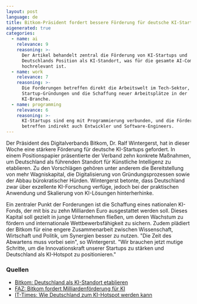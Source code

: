 ```yaml
---
layout: post
language: de
title: Bitkom-Präsident fordert bessere Förderung für deutsche KI-Startups
aigenerated: true
categories:
  - name: ai
    relevance: 9
    reasoning: >-
      Der Artikel behandelt zentral die Förderung von KI-Startups und
      Deutschlands Position als KI-Standort, was für die gesamte AI-Community
      hochrelevant ist.
  - name: work
    relevance: 7
    reasoning: >-
      Die Forderungen betreffen direkt die Arbeitswelt im Tech-Sektor,
      Startup-Gründungen und die Schaffung neuer Arbeitsplätze in der
      KI-Branche.
  - name: programming
    relevance: 6
    reasoning: >-
      KI-Startups sind eng mit Programmierung verbunden, und die Fördermaßnahmen
      betreffen indirekt auch Entwickler und Software-Engineers.
---
```


Der Präsident des Digitalverbands Bitkom, Dr. Ralf Wintergerst, hat in dieser Woche eine stärkere Förderung für deutsche KI-Startups gefordert. In einem Positionspapier präsentierte der Verband zehn konkrete Maßnahmen, um Deutschland als führenden Standort für Künstliche Intelligenz zu etablieren. Zu den Vorschlägen gehören unter anderem die Bereitstellung von mehr Wagniskapital, die Digitalisierung von Gründungsprozessen sowie der Abbau bürokratischer Hürden. Wintergerst betonte, dass Deutschland zwar über exzellente KI-Forschung verfüge, jedoch bei der praktischen Anwendung und Skalierung von KI-Lösungen hinterherhinke.

<!--more-->

Ein zentraler Punkt der Forderungen ist die Schaffung eines nationalen KI-Fonds, der mit bis zu zehn Milliarden Euro ausgestattet werden soll. Dieses Kapital soll gezielt in junge Unternehmen fließen, um deren Wachstum zu fördern und internationale Wettbewerbsfähigkeit zu sichern. Zudem plädiert der Bitkom für eine engere Zusammenarbeit zwischen Wissenschaft, Wirtschaft und Politik, um Synergien besser zu nutzen. "Die Zeit des Abwartens muss vorbei sein", so Wintergerst. "Wir brauchen jetzt mutige Schritte, um die Innovationskraft unserer Startups zu stärken und Deutschland als KI-Hotspot zu positionieren."

### Quellen
- [Bitkom: Deutschland als KI-Standort etablieren](https://telematik-markt.de/telematik/deutschland-als-ki-standort-etablieren-bitkom-legt-10-punkte-vorschlag-vor)
- [FAZ: Bitkom fordert Milliardenförderung für KI](https://www.faz.net/aktuell/wirtschaft/unternehmen/ki-aus-den-usa-wieso-bitkom-bis-zu-10-milliarden-euro-von-der-bundesregierung-fordert-110459296.html)
- [IT-Times: Wie Deutschland zum KI-Hotspot werden kann](https://www.it-times.de/news/wie-deutschland-zum-ki-hotspot-werden-kann-171042/)
